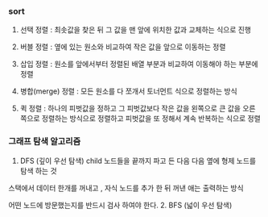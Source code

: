 ### sort

1. 선택 정렬 : 
최솟값을 찾은 뒤 그 값을 맨 앞에 위치한 값과 교체하는 식으로 진행
2. 버블 정렬 :
옆에 있는 원소와 비교하여 작은 값을 앞으로 이동하는 정렬
3. 삽입 정렬 :
원소를 앞에서부터 정렬된 배열 부분과 비교하여 이동해야 하는 부분에 정렬

4. 병합(merge) 정렬 :
모든 원소를 다 쪼개서 토너먼트 식으로 정렬하는 방식

5. 퀵 정렬 : 
하나의 피벗값을 정하고 그 피벗값보다 작은 값을 왼쪽으로 큰 값을 오른쪽으로 정렬하는 방식으로 정렬하고 피벗값을 또 정해서 계속 반복하는 식으로 정렬


### 그래프 탐색 알고리즘

1. DFS (깊이 우선 탐색)
child 노드들을 끝까지 파고 든 다음 다음 옆에 형제 노드를 탐색 하는 것 

스택에서 데이터 한개를 꺼내고 , 자식 노드를 추가 한 뒤 꺼낸 애는 출력하는 방식

어떤 노드에 방문했는지를 반드시 검사 하여야 한다. 
2. BFS (넓이 우선 탐색)